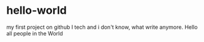 # hello-world
my first project on github
I tech
and i don't know, what write anymore.
Hello all people in the World
